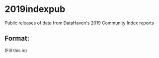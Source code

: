 # 2019indexpub
Public releases of data from DataHaven's 2019 Community Index reports

## Format:

(Fill this in)
